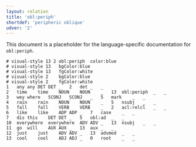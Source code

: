 ```yaml
---
layout: relation
title: 'obl:periph'
shortdef: 'peripheric oblique'
udver: '2'
---
```


This document is a placeholder for the language-specific documentation
for `obl:periph`.


~~~ conllu
# visual-style 13 2 obl:periph	color:blue
# visual-style 13	bgColor:blue
# visual-style 13	fgColor:white
# visual-style 2	bgColor:blue
# visual-style 2	fgColor:white
1	any	any	DET	DET	_	2	det	_	_
2	time	time	NOUN	NOUN	_	13	obl:periph	_	_
3	wey	where	SCONJ	SCONJ	_	5	mark	_	_
4	rain	rain	NOUN	NOUN	_	5	nsubj	_	_
5	fall	fall	VERB	VERB	_	2	acl:relcl	_	_
6	like	like	ADP	ADP	_	7	case	_	_
7	dis	this	DET	DET	_	5	obl:ad	_	_
10	everywhere	everywhere	ADV	ADV	_	13	nsubj	_	_
11	go	will	AUX	AUX	_	13	aux	_	_
12	just	just	ADV	ADV	_	13	advmod	_	_
13	cool	cool	ADJ	ADJ	_	0	root	_	_
~~~
